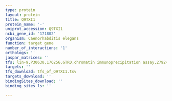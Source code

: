 ```yaml
---
type: protein
layout: protein
title: Q9TXI1
protein_name: '-'
uniprot_accession: Q9TXI1
ncbi_gene_id: '171802'
organism: Caenorhabditis elegans
function: target gene
number_of_interactions: '1'
orthologs: ''
jaspar_matrices: ''
tfs: lin-9,P30630,176256,GTRD,chromatin immunoprecipitation assay,27924024%5Buid%5D,No
targets: ''
tfs_download: tfs_of_Q9TXI1.tsv
targets_download: ''
bindingSites_download: ''
binding_sites_ls: ''

---
```

